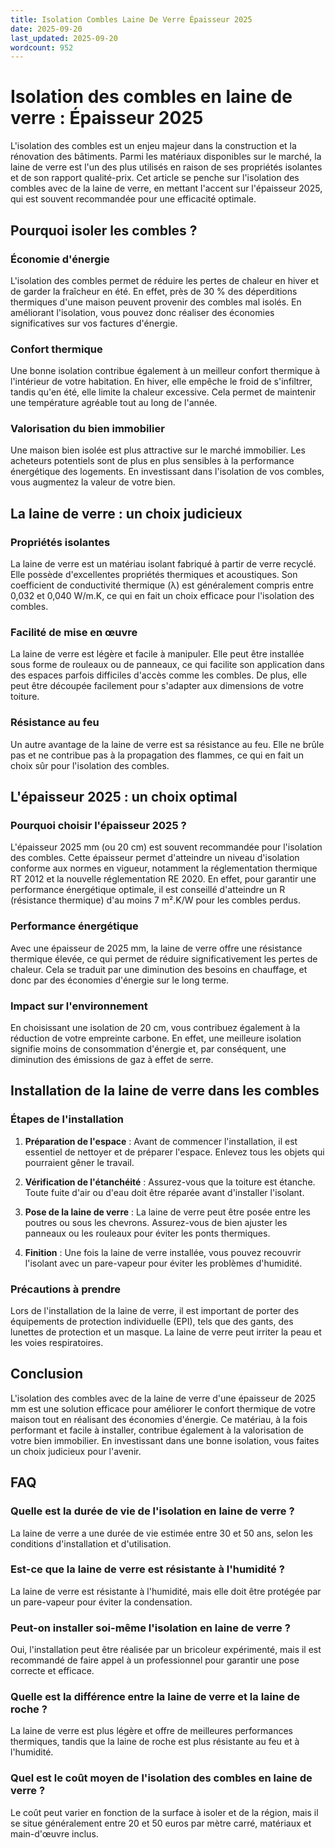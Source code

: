 ```yaml
---
title: Isolation Combles Laine De Verre Épaisseur 2025
date: 2025-09-20
last_updated: 2025-09-20
wordcount: 952
---
```


# Isolation des combles en laine de verre : Épaisseur 2025

L'isolation des combles est un enjeu majeur dans la construction et la rénovation des bâtiments. Parmi les matériaux disponibles sur le marché, la laine de verre est l'un des plus utilisés en raison de ses propriétés isolantes et de son rapport qualité-prix. Cet article se penche sur l'isolation des combles avec de la laine de verre, en mettant l'accent sur l'épaisseur 2025, qui est souvent recommandée pour une efficacité optimale.

## Pourquoi isoler les combles ?

### Économie d'énergie

L'isolation des combles permet de réduire les pertes de chaleur en hiver et de garder la fraîcheur en été. En effet, près de 30 % des déperditions thermiques d'une maison peuvent provenir des combles mal isolés. En améliorant l'isolation, vous pouvez donc réaliser des économies significatives sur vos factures d'énergie.

### Confort thermique

Une bonne isolation contribue également à un meilleur confort thermique à l'intérieur de votre habitation. En hiver, elle empêche le froid de s'infiltrer, tandis qu'en été, elle limite la chaleur excessive. Cela permet de maintenir une température agréable tout au long de l'année.

### Valorisation du bien immobilier

Une maison bien isolée est plus attractive sur le marché immobilier. Les acheteurs potentiels sont de plus en plus sensibles à la performance énergétique des logements. En investissant dans l'isolation de vos combles, vous augmentez la valeur de votre bien.

## La laine de verre : un choix judicieux

### Propriétés isolantes

La laine de verre est un matériau isolant fabriqué à partir de verre recyclé. Elle possède d'excellentes propriétés thermiques et acoustiques. Son coefficient de conductivité thermique (λ) est généralement compris entre 0,032 et 0,040 W/m.K, ce qui en fait un choix efficace pour l'isolation des combles.

### Facilité de mise en œuvre

La laine de verre est légère et facile à manipuler. Elle peut être installée sous forme de rouleaux ou de panneaux, ce qui facilite son application dans des espaces parfois difficiles d'accès comme les combles. De plus, elle peut être découpée facilement pour s'adapter aux dimensions de votre toiture.

### Résistance au feu

Un autre avantage de la laine de verre est sa résistance au feu. Elle ne brûle pas et ne contribue pas à la propagation des flammes, ce qui en fait un choix sûr pour l'isolation des combles.

## L'épaisseur 2025 : un choix optimal

### Pourquoi choisir l'épaisseur 2025 ?

L'épaisseur 2025 mm (ou 20 cm) est souvent recommandée pour l'isolation des combles. Cette épaisseur permet d'atteindre un niveau d'isolation conforme aux normes en vigueur, notamment la réglementation thermique RT 2012 et la nouvelle réglementation RE 2020. En effet, pour garantir une performance énergétique optimale, il est conseillé d'atteindre un R (résistance thermique) d'au moins 7 m².K/W pour les combles perdus.

### Performance énergétique

Avec une épaisseur de 2025 mm, la laine de verre offre une résistance thermique élevée, ce qui permet de réduire significativement les pertes de chaleur. Cela se traduit par une diminution des besoins en chauffage, et donc par des économies d'énergie sur le long terme.

### Impact sur l'environnement

En choisissant une isolation de 20 cm, vous contribuez également à la réduction de votre empreinte carbone. En effet, une meilleure isolation signifie moins de consommation d'énergie et, par conséquent, une diminution des émissions de gaz à effet de serre.

## Installation de la laine de verre dans les combles

### Étapes de l'installation

1. **Préparation de l'espace** : Avant de commencer l'installation, il est essentiel de nettoyer et de préparer l'espace. Enlevez tous les objets qui pourraient gêner le travail.

2. **Vérification de l'étanchéité** : Assurez-vous que la toiture est étanche. Toute fuite d'air ou d'eau doit être réparée avant d'installer l'isolant.

3. **Pose de la laine de verre** : La laine de verre peut être posée entre les poutres ou sous les chevrons. Assurez-vous de bien ajuster les panneaux ou les rouleaux pour éviter les ponts thermiques.

4. **Finition** : Une fois la laine de verre installée, vous pouvez recouvrir l'isolant avec un pare-vapeur pour éviter les problèmes d'humidité.

### Précautions à prendre

Lors de l'installation de la laine de verre, il est important de porter des équipements de protection individuelle (EPI), tels que des gants, des lunettes de protection et un masque. La laine de verre peut irriter la peau et les voies respiratoires.

## Conclusion

L'isolation des combles avec de la laine de verre d'une épaisseur de 2025 mm est une solution efficace pour améliorer le confort thermique de votre maison tout en réalisant des économies d'énergie. Ce matériau, à la fois performant et facile à installer, contribue également à la valorisation de votre bien immobilier. En investissant dans une bonne isolation, vous faites un choix judicieux pour l'avenir.

## FAQ

### Quelle est la durée de vie de l'isolation en laine de verre ?

La laine de verre a une durée de vie estimée entre 30 et 50 ans, selon les conditions d'installation et d'utilisation.

### Est-ce que la laine de verre est résistante à l'humidité ?

La laine de verre est résistante à l'humidité, mais elle doit être protégée par un pare-vapeur pour éviter la condensation.

### Peut-on installer soi-même l'isolation en laine de verre ?

Oui, l'installation peut être réalisée par un bricoleur expérimenté, mais il est recommandé de faire appel à un professionnel pour garantir une pose correcte et efficace.

### Quelle est la différence entre la laine de verre et la laine de roche ?

La laine de verre est plus légère et offre de meilleures performances thermiques, tandis que la laine de roche est plus résistante au feu et à l'humidité.

### Quel est le coût moyen de l'isolation des combles en laine de verre ?

Le coût peut varier en fonction de la surface à isoler et de la région, mais il se situe généralement entre 20 et 50 euros par mètre carré, matériaux et main-d'œuvre inclus.